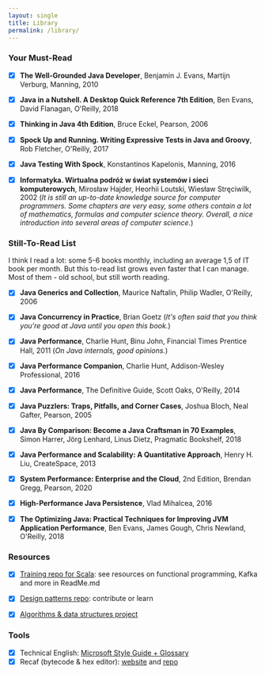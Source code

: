 ```yaml
---
layout: single
title: Library
permalink: /library/
---
```


### Your Must-Read

- [x] **The Well-Grounded Java Developer**, Benjamin J. Evans, Martijn Verburg, Manning, 2010

- [x] **Java in a Nutshell. A Desktop Quick Reference 7th Edition**, Ben Evans, David Flanagan, O'Reilly, 2018

- [x] **Thinking in Java 4th Edition**, Bruce Eckel, Pearson, 2006

- [x] **Spock Up and Running. Writing Expressive Tests in Java and Groovy**, Rob Fletcher, O'Reilly, 2017

- [x] **Java Testing With Spock**, Konstantinos Kapelonis, Manning, 2016

- [x] **Informatyka. Wirtualna podróż w świat systemów i sieci komputerowych**, Mirosław Hajder, Heorhii Loutski, Wiesław Stręciwilk, 2002 (*It is still an up-to-date knowledge source for computer programmers.
  Some chapters are very easy, some others contain a lot of mathematics, formulas and computer science theory.
  Overall, a nice introduction into several areas of computer science.*)


### Still-To-Read List

I think I read a lot: some 5-6 books monthly, including an average 1,5 of IT book per month.
But this to-read list grows even faster that I can manage.
Most of them - old school, but still worth reading.

- [x] **Java Generics and Collection**, Maurice Naftalin, Philip Wadler, O'Reilly, 2006

- [x] **Java Concurrency in Practice**, Brian Goetz (*It's often said that you think you're good at Java until you open this book.*)

- [x] **Java Performance**, Charlie Hunt, Binu John, Financial Times Prentice Hall, 2011 (*On Java internals, good opinions.*)

- [x] **Java Performance Companion**, Charlie Hunt, Addison-Wesley Professional, 2016

- [x] **Java Performance**, The Definitive Guide, Scott Oaks, O'Reilly, 2014

- [x] **Java Puzzlers: Traps, Pitfalls, and Corner Cases**, Joshua Bloch, Neal Gafter, Pearson, 2005

- [x] **Java By Comparison: Become a Java Craftsman in 70 Examples**, Simon Harrer, Jörg Lenhard, Linus Dietz, Pragmatic
  Bookshelf, 2018

- [x] **Java Performance and Scalability: A Quantitative Approach**, Henry H. Liu, CreateSpace, 2013

- [x] **System Performance: Enterprise and the Cloud**, 2nd Edition, Brendan Gregg, Pearson, 2020

- [x] **High-Performance Java Persistence**, Vlad Mihalcea, 2016

- [x] **The Optimizing Java: Practical Techniques for Improving JVM Application Performance**, Ben Evans, James Gough,
  Chris Newland, O'Reilly, 2018

### Resources

- [x] [Training repo for Scala](https://github.com/mzacki/scala-precision): see resources on functional programming, Kafka and more in ReadMe.md
- [x] [Design patterns repo](https://github.com/iluwatar/java-design-patterns): contribute or learn
- [x] [Algorithms & data structures project](https://github.com/williamfiset/Algorithms)


### Tools

- [x] Technical English: [Microsoft Style Guide + Glossary](https://learn.microsoft.com/en-us/style-guide/welcome/)
- [x] Recaf (bytecode & hex editor): [website](https://www.coley.software/Recaf-documentation/setup-get.html) and [repo](https://github.com/Col-E/Recaf)